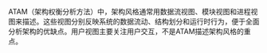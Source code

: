 ATAM（架构权衡分析方法）中，架构风格通常用数据流视图、模块视图和进程视图来描述。这些视图分别反映系统的数据流动、结构划分和运行时行为，便于全面分析架构的优缺点。用户视图主要关注用户交互，不是ATAM描述架构风格的重点。